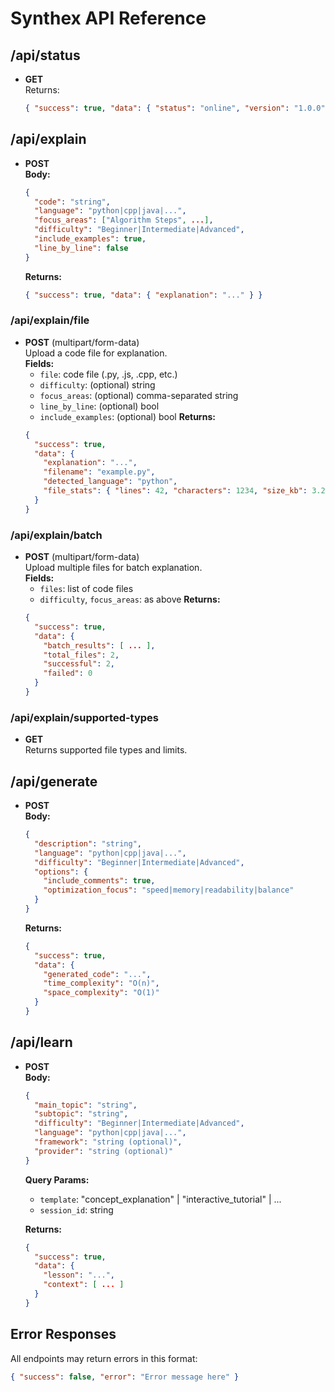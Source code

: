 # Synthex API Reference

## /api/status
- **GET**  
  Returns:  
  ```json
  { "success": true, "data": { "status": "online", "version": "1.0.0" } }
  ```

## /api/explain
- **POST**  
  **Body:**  
  ```json
  {
    "code": "string",
    "language": "python|cpp|java|...",
    "focus_areas": ["Algorithm Steps", ...],
    "difficulty": "Beginner|Intermediate|Advanced",
    "include_examples": true,
    "line_by_line": false
  }
  ```
  **Returns:**  
  ```json
  { "success": true, "data": { "explanation": "..." } }
  ```

### /api/explain/file
- **POST** (multipart/form-data)  
  Upload a code file for explanation.  
  **Fields:**  
    - `file`: code file (.py, .js, .cpp, etc.)
    - `difficulty`: (optional) string
    - `focus_areas`: (optional) comma-separated string
    - `line_by_line`: (optional) bool
    - `include_examples`: (optional) bool
  **Returns:**  
  ```json
  {
    "success": true,
    "data": {
      "explanation": "...",
      "filename": "example.py",
      "detected_language": "python",
      "file_stats": { "lines": 42, "characters": 1234, "size_kb": 3.2 }
    }
  }
  ```

### /api/explain/batch
- **POST** (multipart/form-data)  
  Upload multiple files for batch explanation.  
  **Fields:**  
    - `files`: list of code files
    - `difficulty`, `focus_areas`: as above
  **Returns:**  
  ```json
  {
    "success": true,
    "data": {
      "batch_results": [ ... ],
      "total_files": 2,
      "successful": 2,
      "failed": 0
    }
  }
  ```

### /api/explain/supported-types
- **GET**  
  Returns supported file types and limits.

## /api/generate
- **POST**  
  **Body:**  
  ```json
  {
    "description": "string",
    "language": "python|cpp|java|...",
    "difficulty": "Beginner|Intermediate|Advanced",
    "options": {
      "include_comments": true,
      "optimization_focus": "speed|memory|readability|balance"
    }
  }
  ```
  **Returns:**  
  ```json
  {
    "success": true,
    "data": {
      "generated_code": "...",
      "time_complexity": "O(n)",
      "space_complexity": "O(1)"
    }
  }
  ```

## /api/learn
- **POST**  
  **Body:**  
  ```json
  {
    "main_topic": "string",
    "subtopic": "string",
    "difficulty": "Beginner|Intermediate|Advanced",
    "language": "python|cpp|java|...",
    "framework": "string (optional)",
    "provider": "string (optional)"
  }
  ```
  **Query Params:**  
    - `template`: "concept_explanation" | "interactive_tutorial" | ...  
    - `session_id`: string

  **Returns:**  
  ```json
  {
    "success": true,
    "data": {
      "lesson": "...",
      "context": [ ... ]
    }
  }
  ```

## Error Responses
All endpoints may return errors in this format:
```json
{ "success": false, "error": "Error message here" }
```